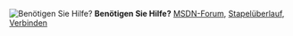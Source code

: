 <Token>![Benötigen Sie Hilfe?](/Image/Shiproom/needhelp_person_icon.png)  **Benötigen Sie Hilfe?** [MSDN-Forum](https://social.msdn.microsoft.com/Forums/sqlserver/en-US/home?forum=SQLServer2016), [Stapelüberlauf](http://stackoverflow.com/questions/tagged/sql-server-2016), [Verbinden](https://connect.microsoft.com/SQLServer/Feedback)</Token>